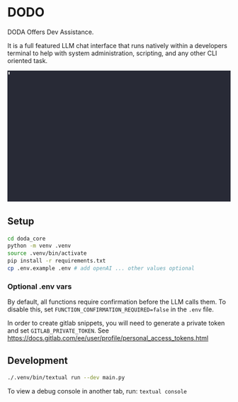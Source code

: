 # DODO

DODA Offers Dev Assistance.

It is a full featured LLM chat interface that runs natively within a developers terminal to help with system administration, scripting, and any other CLI oriented task.

![doda-gif](doda-intro.gif)

## Setup

```bash
cd doda_core
python -m venv .venv
source .venv/bin/activate
pip install -r requirements.txt
cp .env.example .env # add openAI ... other values optional
```

### Optional .env vars

By default, all functions require confirmation before the LLM calls them.
To disable this, set `FUNCTION_CONFIRMATION_REQUIRED=false` in the `.env` file.

In order to create gitlab snippets, you will need to generate a private token and set `GITLAB_PRIVATE_TOKEN`. See https://docs.gitlab.com/ee/user/profile/personal_access_tokens.html

## Development

```bash
./.venv/bin/textual run --dev main.py
```

To view a debug console in another tab, run:
`textual console`

